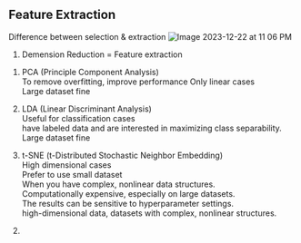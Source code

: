 
## Feature Extraction
Difference between selection & extraction
![Image 2023-12-22 at 11 06 PM](https://github.com/scottmsoh/ref_ML/assets/112598791/3de3609c-8ea7-4eb8-aa22-8a6e2c3a704a)

1. Demension Reduction = Feature extraction</br>
  1) PCA (Principle Component Analysis)</br>
      To remove overfitting, improve performance
      Only linear cases</br>
      Large dataset fine
      
  2) LDA (Linear Discriminant Analysis)</br>
      Useful for classification cases</br>
      have labeled data and are interested in maximizing class separability.</br>
      Large dataset fine</br>
     
  3) t-SNE (t-Distributed Stochastic Neighbor Embedding)</br>
      High dimensional cases</br>
      Prefer to use small dataset</br>
      When you have complex, nonlinear data structures.</br>
      Computationally expensive, especially on large datasets.</br>
      The results can be sensitive to hyperparameter settings.</br>
      high-dimensional data, datasets with complex, nonlinear structures.</br>



2. 
